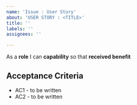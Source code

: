 ```yaml
---
name: 'Issue : User Story'
about: 'USER STORY : <TITLE>'
title: ''
labels: ''
assignees: ''

---
```


As a **role** I can **capability** so that **received benefit**

## Acceptance Criteria
* AC1 - to be written
* AC2 - to be written
